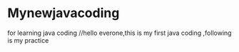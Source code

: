 # Mynewjavacoding
for learning java coding
//hello everone,this is my first java coding ,following is my practice
